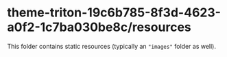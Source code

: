 # theme-triton-19c6b785-8f3d-4623-a0f2-1c7ba030be8c/resources

This folder contains static resources (typically an `"images"` folder as well).
